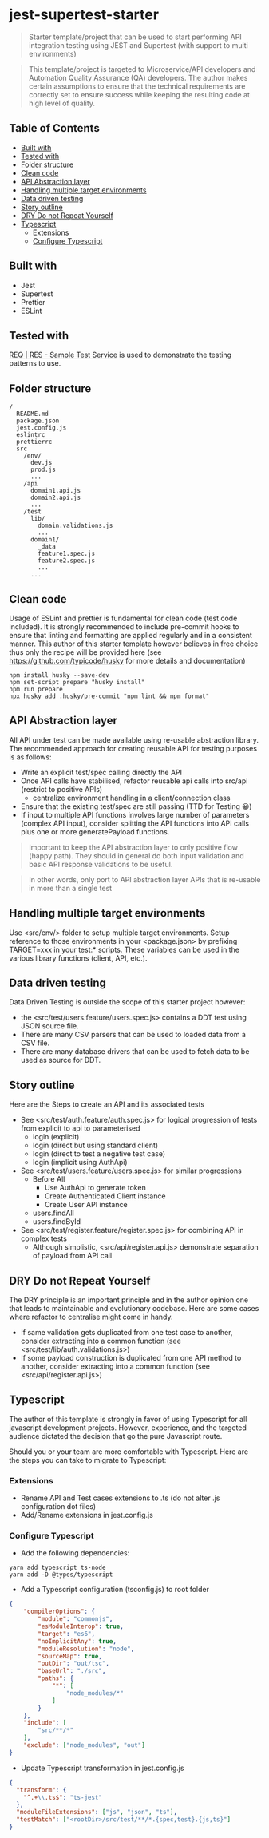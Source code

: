 # jest-supertest-starter
>Starter template/project that can be used to start performing API integration testing using JEST and Supertest (with support to multi environments)

> This template/project is targeted to Microservice/API developers and Automation Quality Assurance (QA) developers. The author makes certain assumptions to ensure that the technical requirements are correctly set to ensure success while keeping the resulting code at high level of quality.

## Table of Contents
<!-- npx markdown-toc -i README.md -->

<!-- toc -->

- [Built with](#built-with)
- [Tested with](#tested-with)
- [Folder structure](#folder-structure)
- [Clean code](#clean-code)
- [API Abstraction layer](#api-abstraction-layer)
- [Handling multiple target environments](#handling-multiple-target-environments)
- [Data driven testing](#data-driven-testing)
- [Story outline](#story-outline)
- [DRY Do not Repeat Yourself](#dry-do-not-repeat-yourself)
- [Typescript](#typescript)
  * [Extensions](#extensions)
  * [Configure Typescript](#configure-typescript)

<!-- tocstop -->

## Built with
* Jest
* Supertest
* Prettier
* ESLint

## Tested with
[REQ | RES - Sample Test Service](https://reqres.in/) is used to demonstrate the testing patterns to use.

## Folder structure
```
/
  README.md
  package.json
  jest.config.js
  eslintrc
  prettierrc
  src
    /env/
      dev.js
      prod.js
      ...
    /api
      domain1.api.js
      domain2.api.js
      ...
    /test
      lib/
        domain.validations.js
        ...
      domain1/
        _data
        feature1.spec.js
        feature2.spec.js
        ...
      ...
```

## Clean code
Usage of ESLint and prettier is fundamental for clean code (test code included). It is strongly recommended to include pre-commit 
hooks to ensure that linting and formatting are applied regularly and in a consistent manner. This author of this starter template however
believes in free choice thus only the recipe will be provided here (see <https://github.com/typicode/husky> for more details 
and documentation)
```shell
npm install husky --save-dev
npm set-script prepare "husky install"
npm run prepare
npx husky add .husky/pre-commit "npm lint && npm format"
```

## API Abstraction layer
All API under test can be made available using re-usable abstraction library. The recommended approach for creating reusable API for testing purposes is as follows:
* Write an explicit test/spec calling directly the API
* Once API calls have stabilised, refactor reusable api calls into src/api (restrict to positive APIs)
  * centralize environment handling in a client/connection class
* Ensure that the existing test/spec are still passing (TTD for Testing	😀)
* If input to multiple API functions involves large number of parameters (complex API input), consider splitting the API functions into API calls plus one or more generatePayload functions.

>Important to keep the API abstraction layer to only positive flow (happy path). They should in general do both input validation and basic API response validations to be useful.

> In other words, only port to API abstraction layer APIs that is re-usable in more than a single test

## Handling multiple target environments
Use <src/env/> folder to setup multiple target environments. Setup reference to those environments in your 
<package.json> by prefixing TARGET=xxx in your test:* scripts. These variables can be used in the various library functions (client, API, etc.).

## Data driven testing
Data Driven Testing is outside the scope of this starter project however:
* the <src/test/users.feature/users.spec.js> contains a DDT test using JSON source file.
* There are many CSV parsers that can be used to loaded data from a CSV file.
* There are many database drivers that can be used to fetch data to be used as source for DDT. 

## Story outline
Here are the Steps to create an API and its associated tests
* See <src/test/auth.feature/auth.spec.js> for logical progression of tests from explicit to api to parameterised
  * login (explicit)
  * login (direct but using standard client)
  * login (direct to test a negative test case)
  * login (implicit using AuthApi)
* See <src/test/users.feature/users.spec.js> for similar progressions
  * Before All
    * Use AuthApi to generate token
    * Create Authenticated Client instance
    * Create User API instance
  * users.findAll
  * users.findById
* See <src/test/register.feature/register.spec.js> for combining API in complex tests
  * Although simplistic, <src/api/register.api.js> demonstrate separation of payload from API call

## DRY Do not Repeat Yourself
The DRY principle is an important principle and in the author opinion one that leads to maintainable and evolutionary codebase. Here are some cases where refactor to centralise might come in handy.
* If same validation gets duplicated from one test case to another, consider extracting into a common function (see <src/test/lib/auth.validations.js>)
* If some payload construction is duplicated from one API method to another, consider extracting into a common function (see <src/api/register.api.js>)

## Typescript
The author of this template is strongly in favor of using Typescript for all javascript development projects. However, experience, and the targeted audience dictated the decision that go the pure Javascript route.

Should you or your team are more comfortable with Typescript. Here are the steps you can take to migrate to Typescript:

### Extensions
* Rename API and Test cases extensions to .ts (do not alter .js configuration dot files)
* Add/Rename extensions in jest.config.js

### Configure Typescript
* Add the following dependencies:
```shell
yarn add typescript ts-node 
yarn add -D @types/typescript
```
* Add a Typescript configuration (tsconfig.js) to root folder
```json
{
    "compilerOptions": {
        "module": "commonjs",
        "esModuleInterop": true,
        "target": "es6",
        "noImplicitAny": true,
        "moduleResolution": "node",
        "sourceMap": true,
        "outDir": "out/tsc",
        "baseUrl": "./src",
        "paths": {
            "*": [
                "node_modules/*"
            ]
        }
    },
    "include": [
        "src/**/*"
    ],
    "exclude": ["node_modules", "out"]
}
```
* Update Typescript transformation in jest.config.js
```json
{
  "transform": {
    "^.+\\.ts$": "ts-jest"
  },
  "moduleFileExtensions": ["js", "json", "ts"],
  "testMatch": ["<rootDir>/src/test/**/*.{spec,test}.{js,ts}"]
}
```